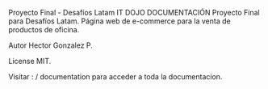 Proyecto Final - Desafíos Latam
IT DOJO
DOCUMENTACIÓN
Proyecto Final para Desafíos Latam. Página web de e-commerce para la venta de productos de oficina.

Autor
Hector Gonzalez P.

License
MIT.

Visitar : / documentation para acceder a toda la documentacion.